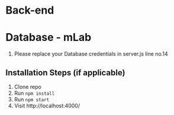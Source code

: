# Back-end

# Database - mLab

1. Please replace your Database credentials in server.js line no.14

## Installation Steps (if applicable)

1. Clone repo
2. Run `npm install`
3. Run `npm start`
4. Visit http://localhost:4000/
